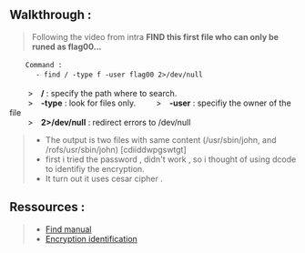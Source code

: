 ## Walkthrough :
> Following the video from intra **FIND this first file who can only be runed as flag00...**


&emsp;&emsp;```Command :```  
&emsp;&emsp;&emsp; ```- find / -type f -user flag00 2>/dev/null```  
&emsp;&emsp;  
&emsp;&emsp; >&emsp;**/** : specify the path where to search.  
&emsp;&emsp; >&emsp;**-type** : look for files only.
&emsp;&emsp; >&emsp;**-user** : specifiy the owner of the file  
&emsp;&emsp; >&emsp;**2>/dev/null** : redirect errors to /dev/null  

> + The output is two files with same content (/usr/sbin/john, and /rofs/usr/sbin/john) [cdiiddwpgswtgt]  
> + first i tried the password , didn't work , so i thought of using dcode to identifiy the encryption.  
> + It turn out it uses cesar cipher .

## Ressources :
> - [Find manual](https://man7.org/linux/man-pages/man1/find.1.html)
> - [Encryption identification](https://www.dcode.fr/identification-chiffrement)

